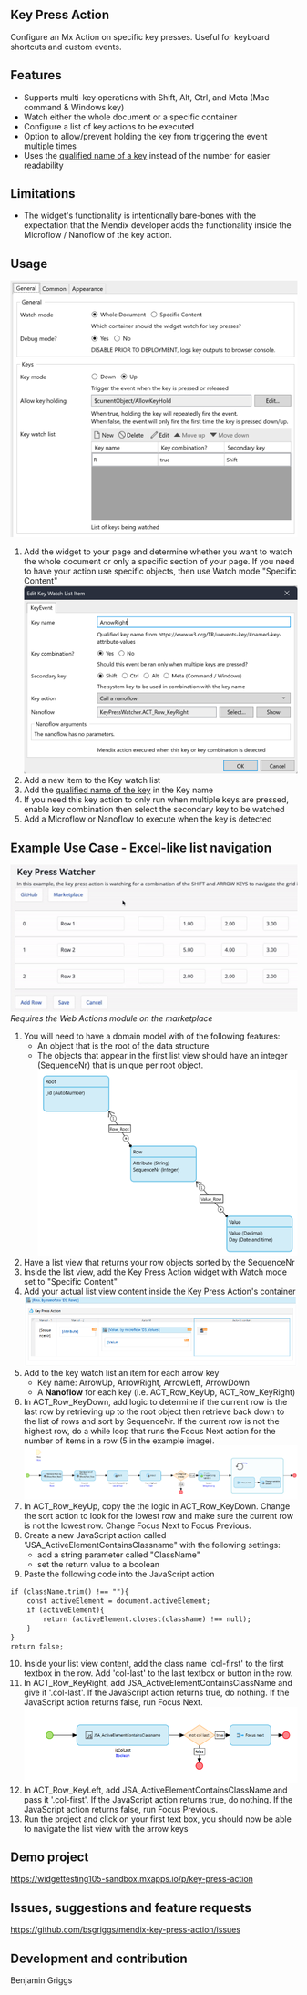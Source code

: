 ## Key Press Action
Configure an Mx Action on specific key presses. Useful for keyboard shortcuts and custom events.

## Features
- Supports multi-key operations with Shift, Alt, Ctrl, and Meta (Mac command & Windows key)
- Watch either the whole document or a specific container
- Configure a list of key actions to be executed
- Option to allow/prevent holding the key from triggering the event multiple times
- Uses the [qualified name of a key](https://www.w3.org/TR/uievents-key/#named-key-attribute-values) instead of the number for easier readability

## Limitations
- The widget's functionality is intentionally bare-bones with the expectation that the Mendix developer adds the functionality inside the Microflow / Nanoflow of the key action.

## Usage
![general](https://github.com/bsgriggs/mendix-key-press-action/blob/media/general.png)  
1. Add the widget to your page and determine whether you want to watch the whole document or only a specific section of your page. If you need to have your action use specific objects, then use Watch mode "Specific Content"
![keyEvent](https://github.com/bsgriggs/mendix-key-press-action/blob/media/keyEvent.png)  
2. Add a new item to the Key watch list
3. Add the [qualified name of the key](https://www.w3.org/TR/uievents-key/#named-key-attribute-values) in the Key name
4. If you need this key action to only run when multiple keys are pressed, enable key combination then select the secondary key to be watched
5. Add a Microflow or Nanoflow to execute when the key is detected

## Example Use Case - Excel-like list navigation
![demo](https://github.com/bsgriggs/mendix-key-press-action/blob/media/demo.gif)  
*Requires the Web Actions module on the marketplace*
1. You will need to have a domain model with of the following features:
   - An object that is the root of the data structure
   - The objects that appear in the first list view should have an integer (SequenceNr) that is unique per root object.  
![domain](https://github.com/bsgriggs/mendix-key-press-action/blob/media/domain.png)  
2. Have a list view that returns your row objects sorted by the SequenceNr
3. Inside the list view, add the Key Press Action widget with Watch mode set to "Specific Content"
4. Add your actual list view content inside the Key Press Action's container  
![pageStructure](https://github.com/bsgriggs/mendix-key-press-action/blob/media/pageStructure.png)  
5. Add to the key watch list an item for each arrow key
   - Key name: ArrowUp, ArrowRight, ArrowLeft, ArrowDown
   - A **Nanoflow** for each key (i.e. ACT_Row_KeyUp, ACT_Row_KeyRight) 
6. In ACT_Row_KeyDown, add logic to determine if the current row is the last row by retrieving up to the root object then retrieve back down to the list of rows and sort by SequenceNr. If the current row is not the highest row, do a while loop that runs the Focus Next action for the number of items in a row (5 in the example image).  
![ACT_Row_KeyDown](https://github.com/bsgriggs/mendix-key-press-action/blob/media/ACT_Row_KeyDown.png) 
7. In ACT_Row_KeyUp, copy the the logic in ACT_Row_KeyDown. Change the sort action to look for the lowest row and make sure the current row is not the lowest row. Change Focus Next to Focus Previous.
8. Create a new JavaScript action called "JSA_ActiveElementContainsClassname" with the following settings:
   - add a string parameter called "ClassName"
   - set the return value to a boolean
9. Paste the following code into the JavaScript action
```
if (className.trim() !== ""){
	const activeElement = document.activeElement;
	if (activeElement){
		return (activeElement.closest(className) !== null);
	}
} 
return false;
```
10. Inside your list view content, add the class name 'col-first' to the first textbox in the row. Add 'col-last' to the last textbox or button in the row.
11. In ACT_Row_KeyRight, add JSA_ActiveElementContainsClassName and give it '.col-last'. If the JavaScript action returns true, do nothing. If the JavaScript action returns false, run Focus Next.
![ACT_Row_KeyRight](https://github.com/bsgriggs/mendix-key-press-action/blob/media/ACT_Row_KeyRight.png)  
12. In ACT_Row_KeyLeft, add JSA_ActiveElementContainsClassName and pass it '.col-first'. If the JavaScript action returns true, do nothing. If the JavaScript action returns false, run Focus Previous.
13. Run the project and click on your first text box, you should now be able to navigate the list view with the arrow keys

## Demo project

https://widgettesting105-sandbox.mxapps.io/p/key-press-action

## Issues, suggestions and feature requests

https://github.com/bsgriggs/mendix-key-press-action/issues

## Development and contribution

Benjamin Griggs
